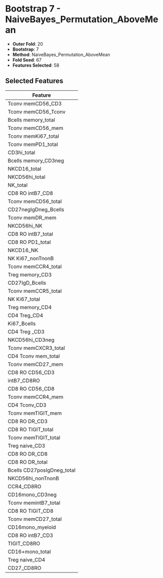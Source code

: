 # Bootstrap 7 - NaiveBayes_Permutation_AboveMean

- **Outer Fold**: 20
- **Bootstrap**: 7
- **Method**: NaiveBayes_Permutation_AboveMean
- **Fold Seed**: 67
- **Features Selected**: 58

## Selected Features

| Feature |
|---------|
| Tconv memCD56_CD3 |
| Tconv memCD56_Tconv |
| Bcells memory_total |
| Tconv memCD56_mem |
| Tconv memKi67_total |
| Tconv memPD1_total |
| CD3hi_total |
| Bcells memory_CD3neg |
| NKCD16_total |
| NKCD56hi_total |
| NK_total |
| CD8 RO intB7_CD8 |
| Tconv memCD56_total |
| CD27negIgDneg_Bcells |
| Tconv memDR_mem |
| NKCD56hi_NK |
| CD8 RO intB7_total |
| CD8 RO PD1_total |
| NKCD16_NK |
| NK Ki67_nonTnonB |
| Tconv memCCR4_total |
| Treg memory_CD3 |
| CD27IgD_Bcells |
| Tconv memCCR5_total |
| NK Ki67_total |
| Treg memory_CD4 |
| CD4 Treg_CD4 |
| Ki67_Bcells |
| CD4 Treg _CD3 |
| NKCD56hi_CD3neg |
| Tconv memCXCR3_total |
| CD4 Tconv mem_total |
| Tconv memCD27_mem |
| CD8 RO CD56_CD3 |
| intB7_CD8RO |
| CD8 RO CD56_CD8 |
| Tconv memCCR4_mem |
| CD4 Tconv_CD3 |
| Tconv memTIGIT_mem |
| CD8 RO DR_CD3 |
| CD8 RO TIGIT_total |
| Tconv memTIGIT_total |
| Treg naive_CD3 |
| CD8 RO DR_CD8 |
| CD8 RO DR_total |
| Bcells CD27posIgDneg_total |
| NKCD56hi_nonTnonB |
| CCR4_CD8RO |
| CD16mono_CD3neg |
| Tconv memintB7_total |
| CD8 RO TIGIT_CD8 |
| Tconv memCD27_total |
| CD16mono_myeloid |
| CD8 RO intB7_CD3 |
| TIGIT_CD8RO |
| CD16+mono_total |
| Treg naive_CD4 |
| CD27_CD8RO |
